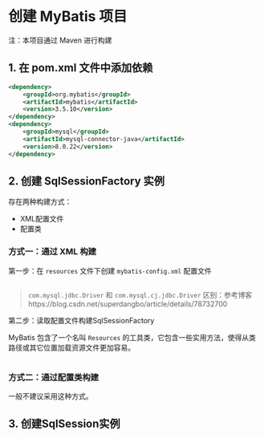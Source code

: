 # 创建 MyBatis 项目

注：本项目通过 Maven 进行构建

## 1. 在 pom.xml 文件中添加依赖

```xml
<dependency>
    <groupId>org.mybatis</groupId>
    <artifactId>mybatis</artifactId>
    <version>3.5.10</version>
</dependency>
<dependency>
    <groupId>mysql</groupId>
    <artifactId>mysql-connector-java</artifactId>
    <version>8.0.22</version>
</dependency>
```

## 2. 创建 SqlSessionFactory 实例

存在两种构建方式：

+ XML配置文件
+ 配置类

### 方式一：通过 XML 构建

第一步：在 `resources` 文件下创建 `mybatis-config.xml` 配置文件

```xml

```

> `com.mysql.jdbc.Driver` 和 `com.mysql.cj.jdbc.Driver` 区别：参考博客https://blog.csdn.net/superdangbo/article/details/78732700

第二步：读取配置文件构建SqlSessionFactory

MyBatis 包含了一个名叫 `Resources` 的工具类，它包含一些实用方法，使得从类路径或其它位置加载资源文件更加容易。

```java

```

### 方式二：通过配置类构建

一般不建议采用这种方式。

## 3. 创建SqlSession实例

























